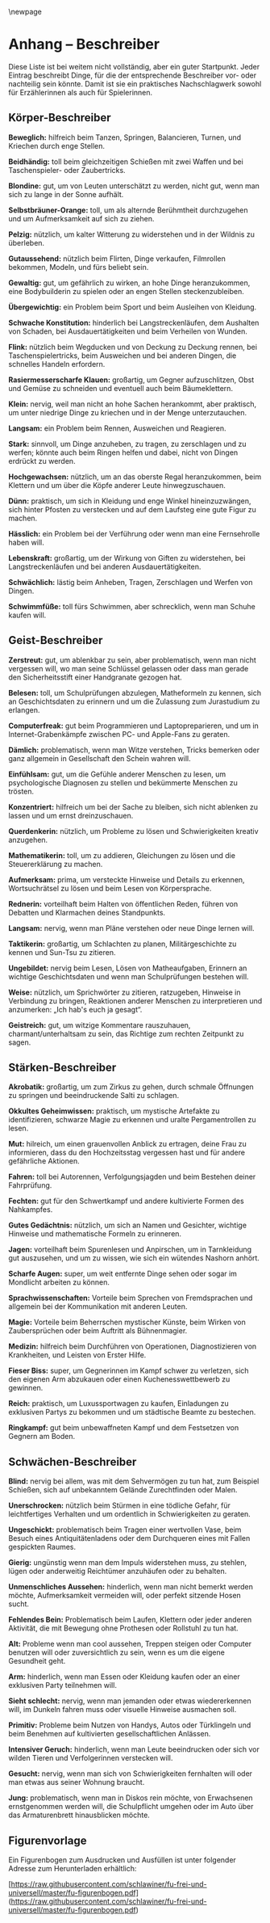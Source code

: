 \newpage
# Anhang – Beschreiber

Diese Liste ist bei weitem nicht vollständig, aber ein guter Startpunkt. Jeder Eintrag beschreibt Dinge, für die der entsprechende Beschreiber vor- oder nachteilig sein könnte. Damit ist sie ein praktisches Nachschlagwerk sowohl für Erzählerinnen als auch für Spielerinnen.

## Körper-Beschreiber

**Beweglich:** hilfreich beim Tanzen, Springen, Balancieren, Turnen, und Kriechen durch enge Stellen.

**Beidhändig:** toll beim gleichzeitigen Schießen mit zwei Waffen und bei Taschenspieler- oder Zaubertricks.

**Blondine:** gut, um von Leuten unterschätzt zu werden, nicht gut, wenn man sich zu lange in der Sonne aufhält.

**Selbstbräuner-Orange:** toll, um als alternde Berühmtheit durchzugehen und um Aufmerksamkeit auf sich zu ziehen.

**Pelzig:** nützlich, um kalter Witterung zu widerstehen und in der Wildnis zu überleben.

**Gutaussehend:** nützlich beim Flirten, Dinge verkaufen, Filmrollen bekommen, Modeln, und fürs beliebt sein.

**Gewaltig:** gut, um gefährlich zu wirken, an hohe Dinge heranzukommen, eine Bodybuilderin zu spielen oder an engen Stellen steckenzubleiben.

**Übergewichtig:** ein Problem beim Sport und beim Ausleihen von Kleidung.

**Schwache Konstitution:** hinderlich bei Langstreckenläufen, dem Aushalten von Schaden, bei Ausdauertätigkeiten und beim Verheilen von Wunden.

**Flink:** nützlich beim Wegducken und von Deckung zu Deckung rennen, bei Taschenspielertricks, beim Ausweichen und bei anderen Dingen, die schnelles Handeln erfordern.

**Rasiermesserscharfe Klauen:** großartig, um Gegner aufzuschlitzen, Obst und Gemüse zu schneiden und eventuell auch beim Bäumeklettern.

**Klein:** nervig, weil man nicht an hohe Sachen herankommt, aber praktisch, um unter niedrige Dinge zu kriechen und in der Menge unterzutauchen.

**Langsam:** ein Problem beim Rennen, Ausweichen und Reagieren.

**Stark:** sinnvoll, um Dinge anzuheben, zu tragen, zu zerschlagen und zu werfen; könnte auch beim Ringen helfen und dabei, nicht von Dingen erdrückt zu werden.

**Hochgewachsen:** nützlich, um an das oberste Regal heranzukommen, beim Klettern und um über die Köpfe anderer Leute hinwegzuschauen.

**Dünn:** praktisch, um sich in Kleidung und enge Winkel hineinzuzwängen, sich hinter Pfosten zu verstecken und auf dem Laufsteg eine gute Figur zu machen.

**Hässlich:** ein Problem bei der Verführung oder wenn man eine Fernsehrolle haben will.

**Lebenskraft:** großartig, um der Wirkung von Giften zu widerstehen, bei Langstreckenläufen und bei anderen Ausdauertätigkeiten.

**Schwächlich:** lästig beim Anheben, Tragen, Zerschlagen und Werfen von Dingen.

**Schwimmfüße:** toll fürs Schwimmen, aber schrecklich, wenn man Schuhe kaufen will.

## Geist-Beschreiber

**Zerstreut:** gut, um ablenkbar zu sein, aber problematisch, wenn man nicht vergessen will, wo man seine Schlüssel gelassen oder dass man gerade den Sicherheitsstift einer Handgranate gezogen hat.

**Belesen:** toll, um Schulprüfungen abzulegen, Matheformeln zu kennen, sich an Geschichtsdaten zu erinnern und um die Zulassung zum Jurastudium zu erlangen.

**Computerfreak:** gut beim Programmieren und Laptopreparieren, und um in Internet-Grabenkämpfe zwischen PC- und Apple-Fans zu geraten.

**Dämlich:** problematisch, wenn man Witze verstehen, Tricks bemerken oder ganz allgemein in Gesellschaft den Schein wahren will.

**Einfühlsam:** gut, um die Gefühle anderer Menschen zu lesen, um psychologische Diagnosen zu stellen und bekümmerte Menschen zu trösten.

**Konzentriert:** hilfreich um bei der Sache zu bleiben, sich nicht ablenken zu lassen und um ernst dreinzuschauen.

**Querdenkerin:** nützlich, um Probleme zu lösen und Schwierigkeiten kreativ anzugehen.

**Mathematikerin:** toll, um zu addieren, Gleichungen zu lösen und die Steuererklärung zu machen.

**Aufmerksam:** prima, um versteckte Hinweise und Details zu erkennen, Wortsuchrätsel zu lösen und beim Lesen von Körpersprache.

**Rednerin:** vorteilhaft beim Halten von öffentlichen Reden, führen von Debatten und Klarmachen deines Standpunkts.

**Langsam:** nervig, wenn man Pläne verstehen oder neue Dinge lernen will.

**Taktikerin:** großartig, um Schlachten zu planen, Militärgeschichte zu kennen und Sun-Tsu zu zitieren.

**Ungebildet:** nervig beim Lesen, Lösen von Matheaufgaben, Erinnern an wichtige Geschichtsdaten und wenn man Schulprüfungen bestehen will.

**Weise:** nützlich, um Sprichwörter zu zitieren, ratzugeben, Hinweise in Verbindung zu bringen, Reaktionen anderer Menschen zu interpretieren und anzumerken: „Ich hab's euch ja gesagt“.

**Geistreich:** gut, um witzige Kommentare rauszuhauen, charmant/unterhaltsam zu sein, das Richtige zum rechten Zeitpunkt zu sagen.

## Stärken-Beschreiber

**Akrobatik:** großartig, um zum Zirkus zu gehen, durch schmale Öffnungen zu springen und beeindruckende Salti zu schlagen.

**Okkultes Geheimwissen:** praktisch, um mystische Artefakte zu identifizieren, schwarze Magie zu erkennen und uralte Pergamentrollen zu lesen.

**Mut:** hilreich, um einen grauenvollen Anblick zu ertragen, deine Frau zu informieren, dass du den Hochzeitsstag vergessen hast und für andere gefährliche Aktionen.

**Fahren:** toll bei Autorennen, Verfolgungsjagden und beim Bestehen deiner Fahrprüfung.

**Fechten:** gut für den Schwertkampf und andere kultivierte Formen des Nahkampfes.

**Gutes Gedächtnis:** nützlich, um sich an Namen und Gesichter, wichtige Hinweise und mathematische Formeln zu erinneren.

**Jagen:** vorteilhaft beim Spurenlesen und Anpirschen, um in Tarnkleidung gut auszusehen, und um zu wissen, wie sich ein wütendes Nashorn anhört.

**Scharfe Augen:** super, um weit entfernte Dinge sehen oder sogar im Mondlicht arbeiten zu können.

**Sprachwissenschaften:** Vorteile beim Sprechen von Fremdsprachen und allgemein bei der Kommunikation mit anderen Leuten.

**Magie:** Vorteile beim Beherrschen mystischer Künste, beim Wirken von Zaubersprüchen oder beim Auftritt als Bühnenmagier.

**Medizin:** hilfreich beim Durchführen von Operationen, Diagnostizieren von Krankheiten, und Leisten von Erster Hilfe.

**Fieser Biss:** super, um Gegnerinnen im Kampf schwer zu verletzen, sich den eigenen Arm abzukauen oder einen Kuchenesswettbewerb zu gewinnen.

**Reich:** praktisch, um Luxussportwagen zu kaufen, Einladungen zu exklusiven Partys zu bekommen und um städtische Beamte zu bestechen.

**Ringkampf:** gut beim unbewaffneten Kampf und dem Festsetzen von Gegnern am Boden.

## Schwächen-Beschreiber

**Blind:** nervig bei allem, was mit dem Sehvermögen zu tun hat, zum Beispiel Schießen, sich auf unbekanntem Gelände Zurechtfinden oder Malen.

**Unerschrocken:** nützlich beim Stürmen in eine tödliche Gefahr, für leichtfertiges Verhalten und um ordentlich in Schwierigkeiten zu geraten.

**Ungeschickt:** problematisch beim Tragen einer wertvollen Vase, beim Besuch eines Antiquitätenladens oder dem Durchqueren eines mit Fallen gespickten Raumes.

**Gierig:** ungünstig wenn man dem Impuls widerstehen muss, zu stehlen, lügen oder anderweitig Reichtümer anzuhäufen oder zu behalten.

**Unmenschliches Aussehen:** hinderlich, wenn man nicht bemerkt werden möchte, Aufmerksamkeit vermeiden will, oder perfekt sitzende Hosen sucht.

**Fehlendes Bein:** Problematisch beim Laufen, Klettern oder jeder anderen Aktivität, die mit Bewegung ohne Prothesen oder Rollstuhl zu tun hat.

**Alt:** Probleme wenn man cool aussehen, Treppen steigen oder Computer benutzen will oder zuversichtlich zu sein, wenn es um die eigene Gesundheit geht.

**Arm:** hinderlich, wenn man Essen oder Kleidung kaufen oder an einer exklusiven Party teilnehmen will.

**Sieht schlecht:** nervig, wenn man jemanden oder etwas wiedererkennen will, im Dunkeln fahren muss oder visuelle Hinweise ausmachen soll.

**Primitiv:** Probleme beim Nutzen von Handys, Autos oder Türklingeln und beim Benehmen auf kultivierten gesellschaftlichen Anlässen.

**Intensiver Geruch:** hinderlich, wenn man Leute beeindrucken oder sich vor wilden Tieren und Verfolgerinnen verstecken will.

**Gesucht:** nervig, wenn man sich von Schwierigkeiten fernhalten will oder man etwas aus seiner Wohnung braucht.

**Jung:** problematisch, wenn man in Diskos rein möchte, von Erwachsenen ernstgenommen werden will, die Schulpflicht umgehen oder im Auto über das Armaturenbrett hinausblicken möchte.

## Figurenvorlage
Ein Figurenbogen zum Ausdrucken und Ausfüllen ist unter folgender Adresse zum Herunterladen erhältlich:

[https://raw.githubusercontent.com/schlawiner/fu-frei-und-universell/master/fu-figurenbogen.pdf] (https://raw.githubusercontent.com/schlawiner/fu-frei-und-universell/master/fu-figurenbogen.pdf)
